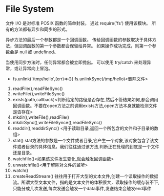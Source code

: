 # File System
文件 I/O 是对标准 POSIX 函数的简单封装。 通过 require('fs') 使用该模块。 所有的方法都有异步和同步的形式。

异步方法的最后一个参数都是一个回调函数。 传给回调函数的参数取决于具体方法，但回调函数的第一个参数都会保留给异常。 如果操作成功完成，则第一个参数会是 null 或 undefined。

当使用同步方法时，任何异常都会被立即抛出。 可以使用 try/catch 来处理异常，或让异常向上冒泡。
* fs.unlink('/tmp/hello',(err)=>{})  fs.unlinkSync(/tmp/hello)<删除文件>

1. readFile(),readFileSync()
2. writeFile(),writeFileSync()
3. exists(path,callback)<判断给定的路径是否存在,然后不管结果如何,都会调用回调函数。不要在open方法之前调用exists方法,open方法本身就能检测文件是否存在>
4. mkdir(),writeFile(),readFile()
5. mkdirSync(),writeFileSynce(),readFileSync()
6. readdir(),readdirSync()  <用于读取目录,返回一个所包含的文件和子目录的数组>
7. stat() stat方法的参数是一个文件或者目录,它产生一个对象,该对象包含了该文件或者目录的具体信息。我们往往通过该方法,判断正在处理的到底是一个文件还是目录。
8. watchfile()<如果该文件发生变化,就会触发回调函数> 
9. unwatchfile()<用于解除对文件的监听> 
10. watch() 
11. createReadStream() 往往用于打开大型的文本文件,创建一个读取操作的数据流。所谓大型文本文件，指的是文本文件的体积很大，读取操作的缓存装不下,只能分成几次发送,每次发送会触发一个data事件,发送结束会触发end事件